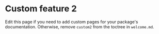 # Custom feature 2

Edit this page if you need to add custom pages for your package's documentation.
Otherwise, remove `custom2` from the toctree in `welcome.md`.